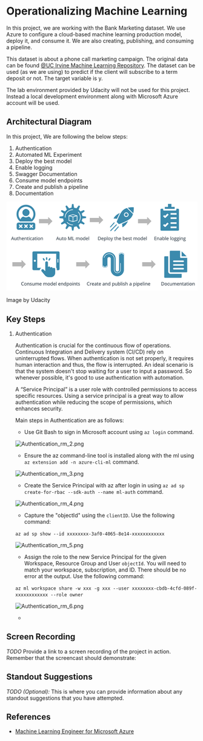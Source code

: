 # Operationalizing Machine Learning

In this project, we are working with the Bank Marketing dataset. We use Azure to configure a cloud-based machine learning production model, deploy it, and consume it. We are also creating, publishing, and consuming a pipeline. 

This dataset is about a phone call marketing campaign. The original data can be found [@UC Irvine Machine Learning Repository](https://archive.ics.uci.edu/ml/datasets/bank+marketing). The dataset can be used (as we are using) to predict if the client will subscribe to a term deposit or not. The target variable is y. 

The lab environment provided by Udacity will not be used for this project. Instead a local development environment along with Microsoft Azure account will be used. 

## Architectural Diagram

In this project, We are following the below steps:

1. Authentication
2. Automated ML Experiment
3. Deploy the best model
4. Enable logging
5. Swagger Documentation
6. Consume model endpoints
7. Create and publish a pipeline
8. Documentation

![Main Steps](images/steps/steps.png)

Image by Udacity

## Key Steps
1. Authentication

   Authentication is crucial for the continuous flow of operations. Continuous Integration and Delivery system (CI/CD) rely on uninterrupted flows. When authentication is not set properly, it requires human interaction and thus, the flow is interrupted. An ideal scenario is that the system doesn't stop waiting for a user to input a password. So whenever possible, it's good to use authentication with automation.

   A “Service Principal” is a user role with controlled permissions to access specific resources. Using a service principal is a great way to allow authentication while reducing the scope of permissions, which enhances security.
   
   Main steps in Authentication are as follows:
      - Use Git Bash to sign in Microsoft account using `az login` command.
      
      ![Authentication_rm_2.png](attachment:Authentication_rm_2.png)
      
      - Ensure the az command-line tool is installed along with the ml using `az extension add -n azure-cli-ml` command.
      
      ![Authentication_rm_3.png](attachment:Authentication_rm_3.png)
      
      - Create the Service Principal with az after login in using `az ad sp create-for-rbac --sdk-auth --name ml-auth` command.
      
      ![Authentication_rm_4.png](attachment:Authentication_rm_4.png)
      
      - Capture the "objectId" using the `clientID`. Use the following command:
      
      ```az ad sp show --id xxxxxxxx-3af0-4065-8e14-xxxxxxxxxxxx```
      
      ![Authentication_rm_5.png](attachment:Authentication_rm_5.png)
      
      - Assign the role to the new Service Principal for the given Workspace, Resource Group and User `objectId`. You will need to match your workspace, subscription, and ID. There should be no error at the output. Use the following command:
      
      ```az ml workspace share -w xxx -g xxx --user xxxxxxxx-cbdb-4cfd-089f-xxxxxxxxxxxx --role owner```
      
      ![Authentication_rm_6.png](attachment:Authentication_rm_6.png)
      
      - 

      

## Screen Recording
*TODO* Provide a link to a screen recording of the project in action. Remember that the screencast should demonstrate:

## Standout Suggestions
*TODO (Optional):* This is where you can provide information about any standout suggestions that you have attempted.

## References
- [Machine Learning Engineer for Microsoft Azure](https://www.udacity.com/course/machine-learning-engineer-for-microsoft-azure-nanodegree--nd00333)

